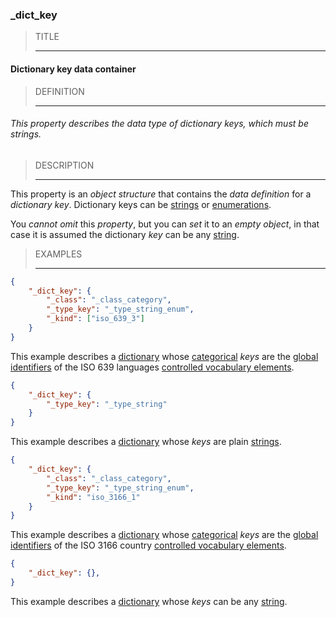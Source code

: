 ### _dict_key



> TITLE
> 
> ------

#### Dictionary key data container



> DEFINITION
> 
> ------

###### This property describes the data type of dictionary keys, which must be strings.



> DESCRIPTION
> 
> ------

This property is an *object structure* that contains the *data definition* for a *dictionary key*. Dictionary keys can be [strings](_type_string.md) or [enumerations](_type_string_enum.md).

You *cannot omit* this *property*, but you can *set* it to an *empty object*, in that case it is assumed the dictionary *key* can be any [string](_type_string.md).



> EXAMPLES
> 
> ------

```json
{
	"_dict_key": {
		"_class": "_class_category",
		"_type_key": "_type_string_enum",
		"_kind": ["iso_639_3"]
	}
}
```
This example describes a [dictionary](_dict.md) whose [categorical](_class_category.md) *keys* are the [global identifiers](_gid.md) of the ISO 639 languages [controlled vocabulary elements](iso_639_3.md).



```json
{
	"_dict_key": {
		"_type_key": "_type_string"
	}
}
```
This example describes a [dictionary](_dict.md) whose *keys* are plain [strings](_type_string.md).



```json
{
	"_dict_key": {
		"_class": "_class_category",
		"_type_key": "_type_string_enum",
		"_kind": "iso_3166_1"
	}
}
```
This example describes a [dictionary](_dict.md) whose [categorical](_class_category.md) *keys* are the [global identifiers](_gid.md) of the ISO 3166 country [controlled vocabulary elements](iso_3166_1.md).



```json
{
	"_dict_key": {},
}
```
This example describes a [dictionary](_dict.md) whose *keys* can be any [string](_type_string.md).